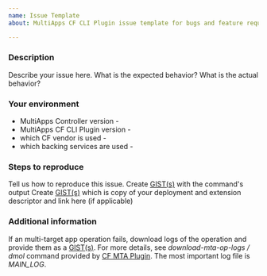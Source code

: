 ```yaml
---
name: Issue Template
about: MultiApps CF CLI Plugin issue template for bugs and feature requests

---
```


### Description
Describe your issue here. What is the expected behavior? What is the actual behavior?

### Your environment
*	MultiApps Controller version -  <!-- delete if not applicable -->
*	MultiApps CF CLI Plugin version - 
*	which CF vendor is used - 
*	which backing services are used - <!-- e.g. database service / delete if not applicable -->

### Steps to reproduce
Tell us how to reproduce this issue.
Create [GIST(s)](https://gist.github.com/) with the command's output
Create [GIST(s)](https://gist.github.com/) which is copy of your deployment and extension descriptor and link here (if applicable)

### Additional information

If an multi-target app operation fails, download logs of the operation and provide them as a [GIST(s)](https://gist.github.com/).  For more details, see *download-mta-op-logs / dmol* command provided by [CF MTA Plugin](https://github.com/cloudfoundry/multiapps-cli-plugin). The most important log file is *MAIN_LOG*.
